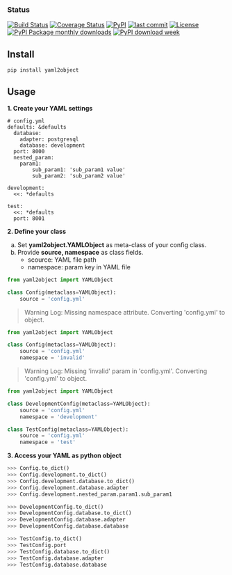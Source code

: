### Status
[![Build Status](https://travis-ci.org/imravishar/yaml2object.svg?branch=master)](https://travis-ci.org/imravishar/yaml2object)
[![Coverage Status](https://coveralls.io/repos/github/imravishar/yaml2object/badge.svg)](https://coveralls.io/github/imravishar/yaml2object)
[![PyPI](https://img.shields.io/pypi/v/yaml2object.svg)](https://pypi.python.org/pypi/yaml2object)
[![last commit](https://img.shields.io/github/last-commit/imravishar/yaml2object.svg?label=last%20commit)](https://github.com/imravishar/yaml2object/commits/master)
[![License](https://img.shields.io/hexpm/l/plug.svg)](https://tldrlegal.com/license/apache-license-2.0-(apache-2.0))
[![PyPI Package monthly downloads](https://img.shields.io/pypi/dm/yaml2object.svg?style=flat)](https://pypi.python.org/pypi/yaml2object)
[![PyPI download week](https://img.shields.io/pypi/dw/yaml2object.svg)](https://pypi.python.org/pypi/yaml2object)


Install
-------
```
pip install yaml2object
```

Usage
------
**1. Create your YAML settings**
```
# config.yml
defaults: &defaults
  database:
    adapter: postgresql
    database: development
  port: 8000
  nested_param:
    param1:
        sub_param1: 'sub_param1 value'
        sub_param2: 'sub_param2 value'

development:
  <<: *defaults

test:
  <<: *defaults
  port: 8001

```
**2. Define your class**

<ol type="a">
  <li>Set <b>yaml2object.YAMLObject</b> as meta-class of your config class.</li>
  <li>Provide <b>source, namespace</b> as class fields.
    <ul>
      <li>scource: YAML file path</li>
      <li>namespace: param key in YAML file</li>
    </ul>
  </li>
</ol>

```python
from yaml2object import YAMLObject

class Config(metaclass=YAMLObject):
    source = 'config.yml'
```
> Warning Log: Missing namespace attribute. Converting 'config.yml' to object.

```python
from yaml2object import YAMLObject

class Config(metaclass=YAMLObject):
    source = 'config.yml'
    namespace = 'invalid'
```
> Warning Log: Missing 'invalid' param in 'config.yml'. Converting 'config.yml' to object.

```python
from yaml2object import YAMLObject

class DevelopmentConfig(metaclass=YAMLObject):
    source = 'config.yml'
    namespace = 'development'

class TestConfig(metaclass=YAMLObject):
    source = 'config.yml'
    namespace = 'test'

```

**3. Access your YAML as python object**
```python
>>> Config.to_dict()
>>> Config.development.to_dict()
>>> Config.development.database.to_dict()
>>> Config.development.database.adapter
>>> Config.development.nested_param.param1.sub_param1

>>> DevelopmentConfig.to_dict()
>>> DevelopmentConfig.database.to_dict()
>>> DevelopmentConfig.database.adapter
>>> DevelopmentConfig.database.database

>>> TestConfig.to_dict()
>>> TestConfig.port
>>> TestConfig.database.to_dict()
>>> TestConfig.database.adapter
>>> TestConfig.database.database
```
